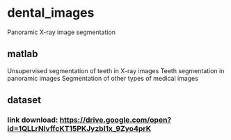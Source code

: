 # dental_images
Panoramic X-ray image segmentation
## matlab
Unsupervised segmentation of teeth in X-ray images
Teeth segmentation in panoramic images
Segmentation of other types of medical images

## dataset
### link download:  https://drive.google.com/open?id=1QLLrNlvffcKT15PKJyzbI1x_9Zyo4prK
